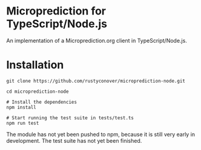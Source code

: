 # Microprediction for TypeScript/Node.js

An implementation of a Microprediction.org client in TypeScript/Node.js.

# Installation

```
git clone https://github.com/rustyconover/microprediction-node.git

cd microprediction-node

# Install the dependencies
npm install

# Start running the test suite in tests/test.ts
npm run test
```

The module has not yet been pushed to npm, because it is still
very early in development. The test suite has not yet been finished.
